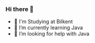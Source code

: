 ### Hi there 👋
- 🔭 I'm Studying at Bilkent
- 🌱 I’m currently learning Java
- 🤔 I’m looking for help with Java
<!--
**YunusCelik21/YunusCelik21** is a ✨ _special_ ✨ repository because its `README.md` (this file) appears on your GitHub profile.

Here are some ideas to get you started:

- 🔭 I'm Studying at Bilkent
- 🌱 I’m currently learning Java
- 🤔 I’m looking for help with Java
-->
